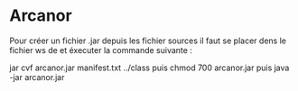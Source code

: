 # Arcanor

Pour créer un fichier .jar depuis les fichier sources il faut se placer dens le fichier ws de et éxecuter la commande suivante :

jar cvf arcanor.jar manifest.txt ../class
puis
chmod 700 arcanor.jar
puis
java -jar arcanor.jar
